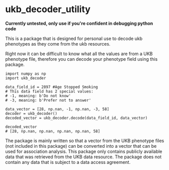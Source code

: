 # ukb_decoder_utility

**Currently untested, only use if you're confident in debugging python code**

This is a package that is designed for personal use to decode ukb phenotypes as they come from the ukb resources.

Right now it can be difficult to know what all the values are from a UKB phenotype file, therefore you can decode your 
phenotype field using this package. 

```
import numpy as np
import ukb_decoder

data_field_id = 2897 #Age Stopped Smoking
# This data field has 2 special values:
# -1, meaning: b'Do not know'
# -3, meaning: b'Prefer not to answer'

data_vector = [28, np.nan, -1, np.nan, -3, 58]
decoder = ukb_decoder()
decoded_vector = ukb_decoder.decode(data_field_id, data_vector)

decoded_vector
# [28, np.nan, np.nan, np.nan, np.nan, 58]
```

The package  is mainly written so that a vector from the UKB phenotype files (not included in this package) can be 
converted into a vector that can be used for association analysis.
This package only contains publicly available data that was retrieved from the UKB data resource.
The package does not contain any data that is subject to a data access agreement.

 
